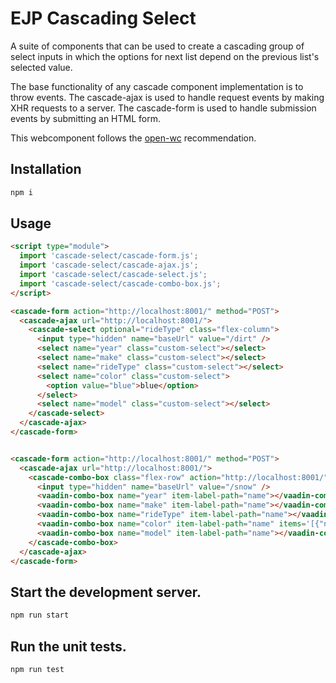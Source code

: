 # EJP Cascading Select

A suite of components that can be used to create a cascading group of select inputs in which
the options for next list depend on the previous list's selected value.

The base functionality of any cascade component implementation is to throw events.
The cascade-ajax is used to handle request events by making XHR requests to a server.
The cascade-form is used to handle submission events by submitting an HTML form.

This webcomponent follows the [open-wc](https://github.com/open-wc/open-wc) recommendation.

## Installation
```bash
npm i
```

## Usage
```html
<script type="module">
  import 'cascade-select/cascade-form.js';
  import 'cascade-select/cascade-ajax.js';
  import 'cascade-select/cascade-select.js';
  import 'cascade-select/cascade-combo-box.js';
</script>

<cascade-form action="http://localhost:8001/" method="POST">
  <cascade-ajax url="http://localhost:8001/">
    <cascade-select optional="rideType" class="flex-column">
      <input type="hidden" name="baseUrl" value="/dirt" />
      <select name="year" class="custom-select"></select>
      <select name="make" class="custom-select"></select>
      <select name="rideType" class="custom-select"></select>
      <select name="color" class="custom-select">
        <option value="blue">blue</option>
      </select>
      <select name="model" class="custom-select"></select>
    </cascade-select>
  </cascade-ajax>
</cascade-form>


<cascade-form action="http://localhost:8001/" method="POST">
  <cascade-ajax url="http://localhost:8001/">
    <cascade-combo-box class="flex-row" action="http://localhost:8001/" method="POST">
      <input type="hidden" name="baseUrl" value="/snow" />
      <vaadin-combo-box name="year" item-label-path="name"></vaadin-combo-box>
      <vaadin-combo-box name="make" item-label-path="name"></vaadin-combo-box>
      <vaadin-combo-box name="rideType" item-label-path="name"></vaadin-combo-box>
      <vaadin-combo-box name="color" item-label-path="name" items='[{"name": "blue", "value": "blue"}]'></vaadin-combo-box>
      <vaadin-combo-box name="model" item-label-path="name"></vaadin-combo-box>
    </cascade-combo-box>
  </cascade-ajax>
</cascade-form>
```

## Start the development server.
```bash
npm run start
```

## Run the unit tests.
```bash
npm run test
```
